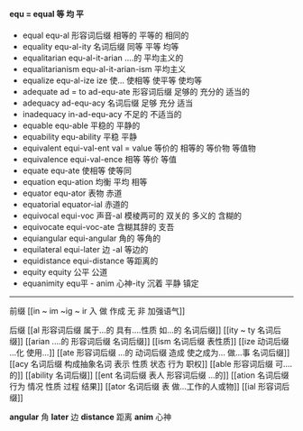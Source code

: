 #### equ = equal 等 均 平

- equal  equ-al 形容词后缀  相等的 平等的 相同的
- equality equ-al-ity 名词后缀 同等 平等 均等
- equalitarian equ-al-it-arian ....的 平均主义的
- equalitarianism equ-al-it-arian-ism 平均主义
- equalize equ-al-ize ize 使... 使相等 使平等 使均等
- adequate ad = to  ad-equ-ate 形容词后缀 足够的 充分的 适当的 
- adequacy ad-equ-acy 名词后缀 足够 充分 适当 
- inadequacy in-ad-equ-acy 不足的 不适当的
- equable equ-able 平稳的 平静的
- equability equ-ability 平稳 平静
- equivalent equi-val-ent val = value  等价的 相等的 等价物 等值物
- equivalence equi-val-ence 相等 等价  等值
- equate equ-ate 使相等 使等同
- equation equ-ation 均衡 平均 相等
- equator equ-ator 表物 赤道
- equatorial equator-ial 赤道的
- equivocal  equi-voc 声音-al 模棱两可的 双关的 多义的 含糊的
- equivocate equi-voc-ate 含糊其辞的 支吾
- equiangular equi-angular 角的 等角的
- equilateral   equi-later 边 -al   等边的
- equidistance  equi-distance  等距离的
- equity equity 公平 公道
- equanimity equ平 - anim 心神-ity 沉着 平静 镇定

---
前缀
[[in  ~ im ~ig ~ ir 入 做 作成  无 非 加强语气]]

后缀
[[al 形容词后缀   属于...的  具有....性质  如...的   名词后缀]]
[[ity  ~ ty 名词后缀]]
[[arian ....的 形容词后缀 名词后缀]]
[[ism 名词后缀 表性质]]
[[ize 动词后缀 ...化 使用...]]
[[ate 形容词后缀  ...的 动词后缀 造成 使之成为... 做...事 名词后缀]]
[[acy 名词后缀 构成抽象名词 表示 性质 状态 行为 职权]]
[[able  形容词后缀 可....的]]
[[ability 名词后缀]]
[[ent 名词后缀  表人 形容词后缀 ...的]]
[[ation 名词后缀  行为 情况 性质 过程 结果]]
[[ator 名词后缀 表 做...工作的人或物]]
[[ial 形容词后缀]]

**angular**  角
**later** 边
**distance** 距离
**anim** 心神